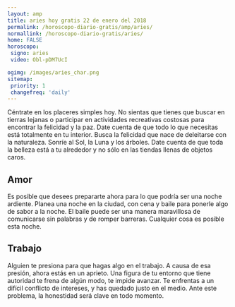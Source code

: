 ```yaml
---
layout: amp
title: aries hoy gratis 22 de enero del 2018 
permalink: /horoscopo-diario-gratis/amp/aries/
normallink: /horoscopo-diario-gratis/aries/
home: FALSE
horoscopo:
 signo: aries
 video: Obl-pDM7UcI

ogimg: /images/aries_char.png
sitemap:
 priority: 1
 changefreq: 'daily'
---
```



Céntrate en los placeres simples hoy. No sientas que tienes que buscar en tierras lejanas o participar en actividades recreativas costosas para encontrar la felicidad y la paz. Date cuenta de que todo lo que necesitas está totalmente en tu interior. Busca la felicidad que nace de deleitarse con la naturaleza. Sonríe al Sol, la Luna y los árboles. Date cuenta de que toda la belleza está a tu alrededor y no sólo en las tiendas llenas de objetos caros.

## Amor

Es posible que desees prepararte ahora para lo que podría ser una noche ardiente. Planea una noche en la ciudad, con cena y baile para ponerle algo de sabor a la noche. El baile puede ser una manera maravillosa de comunicarse sin palabras y de romper barreras. Cualquier cosa es posible esta noche.

## Trabajo

Alguien te presiona para que hagas algo en el trabajo. A causa de esa presión, ahora estás en un aprieto. Una figura de tu entorno que tiene autoridad te frena de algún modo, te impide avanzar. Te enfrentas a un difícil conflicto de intereses, y has quedado justo en el medio. Ante este problema, la honestidad será clave en todo momento.